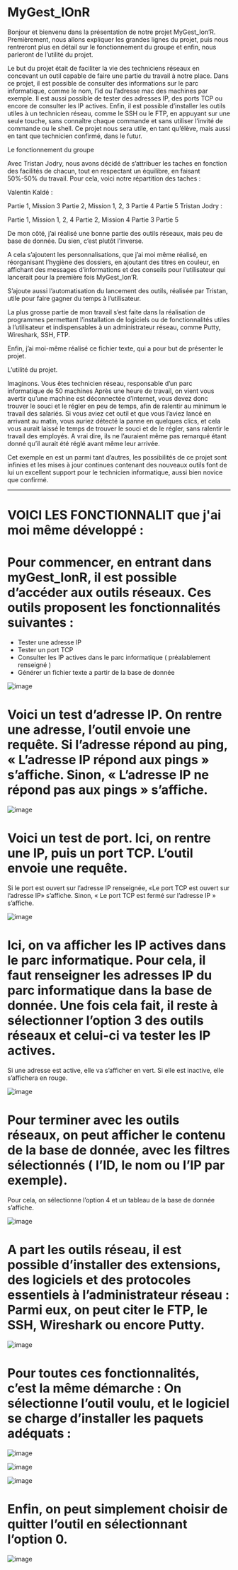# MyGest_IOnR
Bonjour et bienvenu dans la présentation de notre projet MyGest_Ion’R.
Premièrement, nous allons expliquer les grandes lignes du projet, puis nous rentreront plus en détail sur le fonctionnement du groupe et enfin, nous parleront de l’utilité du projet.

Le but du projet était de faciliter la vie des techniciens réseaux en concevant un outil capable de faire une partie du travail à notre place.
Dans ce projet, il est possible de consulter des informations sur le parc informatique, comme le nom, l’id ou l’adresse mac des machines par exemple.
Il est aussi possible de tester des adresses IP, des ports TCP ou encore de consulter les IP actives. 
Enfin, il est possible d’installer les outils utiles à un technicien réseau, comme le SSH ou le FTP, en appuyant sur une seule touche, sans connaître chaque commande et sans utiliser l’invité de commande ou le shell.
Ce projet nous sera utile, en tant qu’élève, mais aussi en tant que technicien confirmé, dans le futur.


Le fonctionnement du groupe

Avec Tristan Jodry, nous avons décidé de s’attribuer les taches en fonction des facilités de chacun, tout en respectant un équilibre, en faisant 50%-50% du travail.
Pour cela, voici notre répartition des taches :

Valentin Kaldé :

Partie 1, Mission 3
Partie 2, Mission 1, 2, 3
Partie 4 
Partie 5 
Tristan Jodry :

Partie 1, Mission 1, 2, 4
Partie 2, Mission 4
Partie 3
Partie 5 

De mon côté, j’ai réalisé une bonne partie des outils réseaux, mais peu de base de donnée.
Du sien, c’est plutôt l’inverse.

A cela s’ajoutent les personnalisations, que j’ai moi même réalisé, en réorganisant l’hygiène des dossiers, en ajoutant des titres en couleur, en affichant des messages d’informations et des conseils pour l’utilisateur qui lancerait pour la première fois MyGest_Ion’R.

S’ajoute aussi l’automatisation du lancement des outils, réalisée par Tristan, utile pour faire gagner du temps à l’utilisateur.   

La plus grosse partie de mon travail s’est faite dans la réalisation de programmes permettant l’installation de logiciels ou de fonctionnalités utiles à l’utilisateur et indispensables à un administrateur réseau, comme Putty, Wireshark, SSH, FTP.

Enfin, j’ai moi-même réalisé ce fichier texte, qui a pour but de présenter le projet. 


L’utilité du projet.

Imaginons. Vous êtes technicien réseau, responsable d’un parc informatique de 50 machines 
Après une heure de travail, on vient vous avertir qu’une machine est déconnectée d’internet, vous devez donc trouver le souci et le régler en peu de temps, afin de ralentir au minimum le travail des salariés.
Si vous aviez cet outil et que vous l’aviez lancé en arrivant au matin, vous auriez détecté la panne en quelques clics, et cela vous aurait laissé le temps de trouver le souci et de le régler, sans ralentir le travail des employés. A vrai dire, ils ne l’auraient même pas remarqué étant donné qu’il aurait été réglé avant même leur arrivée. 

Cet exemple en est un parmi tant d’autres, les possibilités de ce projet sont infinies et les mises à jour continues contenant des nouveaux outils font de lui un excellent support pour le technicien informatique, aussi bien novice que confirmé.  


--------------------------------------------------------------------------------------------------------------------------------------------------------------------


# VOICI LES FONCTIONNALIT que j'ai moi même développé :


# Pour commencer, en entrant dans myGest_IonR, il est possible d’accéder aux outils réseaux. Ces outils proposent les fonctionnalités suivantes : 
- Tester une adresse IP
- Tester un port TCP
- Consulter les IP actives dans le parc informatique ( préalablement renseigné )
- Générer un fichier texte a partir de la base de donnée

![image](https://user-images.githubusercontent.com/129487278/233841060-702497b3-1e17-473f-ba94-2ce3712c2454.png)

# Voici un test d’adresse IP. On rentre une adresse, l’outil envoie une requête. Si l’adresse répond au ping, « L’adresse IP répond aux pings » s’affiche. Sinon, « L’adresse IP ne répond pas aux pings » s’affiche.

![image](https://user-images.githubusercontent.com/129487278/233841086-fae6a32d-6915-4a02-96ca-fd335e7e0f36.png)

# Voici un test de port. Ici, on rentre une IP, puis un port TCP. L’outil envoie une requête. 
Si le port est ouvert sur l’adresse IP renseignée, «Le port TCP est ouvert sur l’adresse IP» s’affiche. Sinon, « Le port TCP est fermé sur l’adresse IP » s’affiche.

![image](https://user-images.githubusercontent.com/129487278/233841103-f549d47f-0666-48f4-9af3-962482d12e98.png)

# Ici, on va afficher les IP actives dans le parc informatique. Pour cela, il faut renseigner les adresses IP du parc informatique dans la base de donnée. Une fois cela fait, il reste à sélectionner l’option 3 des outils réseaux et celui-ci va tester les IP actives.
Si une adresse est active, elle va s’afficher en vert. Si elle est inactive, elle s’affichera en rouge.

![image](https://user-images.githubusercontent.com/129487278/233841124-f32be8af-a45e-4c6f-b28a-24d064073a8d.png)

# Pour terminer avec les outils réseaux, on peut afficher le contenu de la base de donnée, avec les filtres sélectionnés ( l’ID, le nom ou l’IP par exemple).
Pour cela, on sélectionne l’option 4 et un tableau de la base de donnée s’affiche.

![image](https://user-images.githubusercontent.com/129487278/233841161-6cbeb951-743a-40ef-9a41-6b32e9c28430.png)

# A part les outils réseau, il est possible d’installer des extensions, des logiciels et des protocoles essentiels à l’administrateur réseau : Parmi eux, on peut citer le FTP, le SSH, Wireshark ou encore Putty.

![image](https://user-images.githubusercontent.com/129487278/233841170-c94125fc-41af-4fc6-8452-0f683112ea46.png)

# Pour toutes ces fonctionnalités, c’est la même démarche : On sélectionne l’outil voulu, et le logiciel se charge d’installer les paquets adéquats :

![image](https://user-images.githubusercontent.com/129487278/233841212-ad46b10e-2bed-4bae-bf81-54fb139fda4f.png)

![image](https://user-images.githubusercontent.com/129487278/233841218-2283249c-65e9-43e3-93cb-405b0e72ed91.png)

![image](https://user-images.githubusercontent.com/129487278/233841222-1b53e5fe-d8ab-4f85-9c61-bfd0301d0654.png)

# Enfin, on peut simplement choisir de quitter l’outil en sélectionnant l’option 0.

![image](https://user-images.githubusercontent.com/129487278/233841232-30b5555f-96e2-4a82-9fd0-48b51985a842.png)







